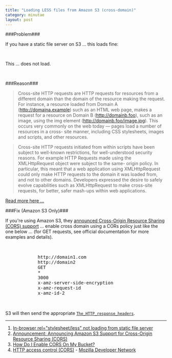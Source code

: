 ```yaml
---
title: "Loading LESS files from Amazon S3 (cross-domain)"
category: minutae
layout: post
---
```


###Problem###

If you have a static file server on S3 ... this loads fine:

<pre class="brush: css">
<link rel="stylesheet" href="http://static.example.com/css/screen.less" type="text/css" media="screen, projection, print">
</pre>

This ... does not load.

<pre class="brush: css">
<link rel="stylesheet/less" href="http://static.example.com/css/screen.less" type="text/css" media="screen, projection, print">
</pre>

###Reason###

> Cross-site HTTP requests are HTTP requests for resources from a different
> domain than the domain of the resource making the request.  For instance, a
> resource loaded from Domain A (http://domaina.example) such as an HTML web
> page, makes a request for a resource on Domain B (http://domainb.foo), such as
> an image, using the img element (http://domainb.foo/image.jpg). This occurs
> very commonly on the web today — pages load a number of resources in a cross-
> site manner, including CSS stylesheets, images and scripts, and other
> resources.

> Cross-site HTTP requests initiated from within scripts have been subject to
> well-known restrictions, for well-understood security reasons.  For example
> HTTP Requests made using the XMLHttpRequest object were subject to the same-
> origin policy.  In particular, this meant that a web application using
> XMLHttpRequest could only make HTTP requests to the domain it was loaded from,
> and not to other domains.  Developers expressed the desire to safely evolve
> capabilities such as XMLHttpRequest to make cross-site requests, for better,
> safer mash-ups within web applications.

[Read more here ...][link4]

###Fix (Amazon S3 Only)###

If you're using Amazon S3, they [announced Cross-Origin Resource Sharing (CORS)
support][link2] ... enable cross domain using a CORs policy just like the one
below ... (for GET requests, see official documentation for more examples and
details).

<pre class="brush: xml">
    <CORSConfiguration>
        <CORSRule>
            <AllowedOrigin>http://domain1.com</AllowedOrigin>
            <AllowedOrigin>http://domain2</AllowedOrigin>
            <AllowedMethod>GET</AllowedMethod>
            <AllowedHeader>*</AllowedHeader>
            <MaxAgeSeconds>3000</MaxAgeSeconds>
            <ExposeHeader>x-amz-server-side-encryption</ExposeHeader>
            <ExposeHeader>x-amz-request-id</ExposeHeader>
            <ExposeHeader>x-amz-id-2</ExposeHeader>
        </CORSRule>
    </CORSConfiguration>
</pre>

S3 will then send the appropriate [`The_HTTP_response_headers`][link6].

---

1. [In-browser rel="stylesheet/less" not loading from static file server][link1]
2. [Announcement: Announcing Amazon S3 Support for Cross-Origin Resource Sharing (CORS)][link2]
3. [How Do I Enable CORS On My Bucket?][link3]
4. [HTTP access control (CORS)][link4] - [Mozilla Developer Network][link5]

[link1]: https://github.com/cloudhead/less.js/issues/161
[link2]: https://forums.aws.amazon.com/ann.jspa?annID=1620
[link3]: http://docs.aws.amazon.com/AmazonS3/latest/dev/cors.html#how-do-i-enable-cors
[link4]: https://developer.mozilla.org/en-US/docs/HTTP/Access_control_CORS
[link5]: https://developer.mozilla.org/
[link6]: https://developer.mozilla.org/en-US/docs/HTTP/Access_control_CORS#The_HTTP_response_headers
